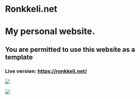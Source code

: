 # Ronkkeli.net
# My personal website.
## You are permitted to use this website as a template

### Live version: https://ronkkeli.net/

![](https://komarev.com/ghpvc/?username=1Ronkkeli) 
<br> </br>
<a href="https://github.com/1Ronkkeli">
<img id="imagers" align="center" src="https://github-readme-stats.vercel.app/api?username=1Ronkkeli&show_icons=true&line_height=27&count_private=true&title_color=FE4EDA&text_color=8F00FF&icon_color=FF00FF&bg_color=000000" />


 </a>
<br> </br>


